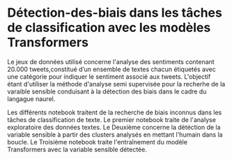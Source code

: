 # Détection-des-biais dans les tâches de classification avec les modèles Transformers

Le jeux de données utilisé concerne l'analyse des sentiments contenant 20.000 tweets,constitué d’un ensemble de textes chacun étiquetés avec une catégorie pour indiquer le sentiment associé aux tweets. L'objectif étant d'utiliser la méthode d'analyse semi supervisée pour la recherhe de la varaible sensible conduisant à la détection des biais dans le cadre du langague naurel.

Les différents notebook traitent de la recherche de biais inconnus dans les tâches de classification de texte.
Le premier notebook traite de l'analyse exploratoire des données textes.
Le Deuxième concerne la détéction de la variable sensible à partir des clusters analysés en mettant l'humain dans la boucle.
Le Troisième notebook traite l'entraînement du modèle Transformers avec la variable sensible détectée.
